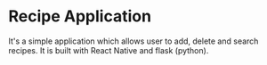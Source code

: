 # Recipe Application

It's a simple application which allows user to add, delete and search recipes. It is built with React Native and flask (python).
